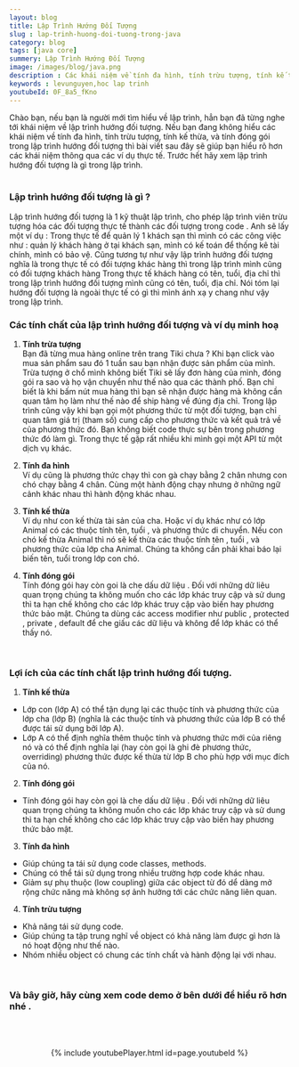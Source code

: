 ```yaml
---
layout: blog
title: Lập Trình Hướng Đối Tượng
slug : lap-trinh-huong-doi-tuong-trong-java
category: blog
tags: [java core]
summery: Lập Trình Hướng Đối Tượng  
image: /images/blog/java.png
description : Các khái niệm về tính đa hình, tính trừu tượng, tính kế thừa, và tính đóng gói trong lập trình hướng đối tượng
keywords : levunguyen,hoc lap trinh
youtubeId: 0F_8a5_fKno
---
```


Chào bạn, nếu bạn là người mới tìm hiểu về lập trình, hẳn bạn đã từng nghe tới khái niệm về lập trình hướng đối tượng. Nếu bạn đang không hiểu
các khái niệm về tính đa hình, tính trừu tượng, tính kế thừa, và tính đóng gói trong lập trình hướng đối tượng thì bài viết sau đây sẽ giúp 
bạn hiểu rõ hơn các khái niệm thông qua các ví dụ thực tế. Trước hết hãy xem lập trình hướng đối tượng là gì trong lập trình. 
<br><br>

### Lập trình hướng đối tượng là gì ?

Lập trình hướng đối tượng là 1 kỹ thuật lập trình, cho phép lập trình viên trừu tượng hóa các đối tượng thực tế thành các đối tượng trong code .
Anh sẽ lấy một ví dụ : Trong thực tế để quản lý 1 khách sạn thì mình có các công việc như : quản lý khách hàng ở tại khách sạn, mình có kế toán để thống kê tài chính, mình có bảo vệ.
Cũng tương tự như vậy lập trình hướng đối tượng nghĩa là trong thực tế có đối tượng khác hàng thì trong lập trình mình cũng có đối tượng khách hàng
Trong thực tế khách hàng có tên, tuổi, địa chỉ thì trong lập trình hướng đối tượng mình cũng có tên, tuổi, địa chỉ. Nói tóm lại hướng đối tượng là ngoài thực tế có gì thì mình ánh xạ y chang như vậy trong 
lập trình. 
<br>

### Các tính chất của lập trình hướng đối tượng và ví dụ minh hoạ
 
1. **Tính trừa tượng** <br>
Bạn đã từng mua hàng online trên trang Tiki chưa ? Khi bạn click vào mua sản phẩm sau đó 1 tuần sau bạn nhận được sản phẩm của mình. Trừa tượng ở chổ mình không biết
Tiki sẽ lấy đơn hàng của mình, đóng gói ra sao và họ vận chuyển như thế nào qua các thành phố. Bạn chỉ biết là khi bấm nút mua hàng thì bạn sẽ nhận được hàng mà không 
cần quan tâm họ làm như thế nào để ship hàng về đúng địa chỉ. Trong lập trình cũng vậy khi bạn gọi một phương thức từ một đối tượng, bạn chỉ quan tâm giá trị (tham số) cung cấp cho phương thức
và kết quả trả về của phương thức đó. Bạn không biết code thực sự bên trong phương thức đó làm gì. Trong thực tế gặp rất nhiều khi mình gọi một API từ một dịch vụ khác.

2. **Tính đa hình** <br>
Ví dụ cũng là phương thức chạy thì con gà chạy bằng 2 chân nhưng con chó chạy bằng 4 chân. Cùng một hành động chạy nhưng ở những ngữ cảnh khác nhau thì hành động khác nhau.
  
3. **Tính kế thừa**<br>
Ví dụ như con kế thừa tài sản của cha. Hoặc ví dụ khác như có lớp Animal có các thuộc tính tên, tuổi , và phương thức di chuyển. Nếu con chó kế thừa Animal thì nó sẽ kế thừa các thuộc tính tên , tuổi , và phương thức của lớp cha Animal. 
Chúng ta không cần phải khai báo lại biến tên, tuổi trong lớp con chó. <br>

4. **Tính đóng gói**<br>
Tính đóng gói hay còn goi là che dấu dữ liệu . Đối với những dữ liêu quan trọng chúng ta không muốn cho các lớp khác truy cập và sử dung thì ta hạn chế không cho các lớp khác truy cập vào biến hay phương thức bảo mật.
Chúng ta dùng các access modifier như public , protected , private , default để che giấu các dữ liệu và không để lớp khác có thể thấy nó. 
<br>

### Lợi ích của các tính chất lập trình hướng đối tượng.

1. **Tính kế thừa** <br> 
* Lớp con (lớp A) có thể tận dụng lại các thuộc tính và phương thức của lớp cha (lớp B) (nghĩa là các thuộc tính và phương thức của lớp B có thể được tái sử dụng bởi lớp A).
* Lớp A có thể định nghĩa thêm thuộc tính và phương thức mới của riêng nó và có thể định nghĩa lại (hay còn gọi là ghi đè  phương thức, overriding) phương thức được kế thừa từ lớp B cho phù hợp với mục đích của nó.

2. **Tính đóng gói** <br> 
* Tính đóng gói hay còn gọi là che dấu dữ liệu . Đối với những dữ liêu quan trọng chúng ta không muốn cho các lớp khác truy cập và sử dung thì ta hạn chế không cho các lớp khác truy cập vào biến hay phương thức bảo mật.

3. **Tính đa hình** <br>
* Giúp chúng ta tái sử dụng code  classes, methods.  
* Chúng có thể tái sử dụng trong nhiều trường hợp code khác nhau.
* Giảm sự phụ thuộc (low coupling) giữa các object từ đó dể dàng mở rộng chức năng mà không sợ ảnh hưởng tới các chức năng liên quan.

4. **Tính trừu tượng** <br>
* Khả năng tái sử dụng code.
* Giúp chúng ta tập trung nghĩ về object có khả năng làm được gì hơn là nó hoạt động như thế nào.
* Nhóm nhiều object có chung các tính chất và hành động lại với nhau.
<br>

### Và bây giờ, hãy cùng xem code demo ở bên dưới để hiểu rõ hơn nhé . 

<br><br>
<center>
{% include youtubePlayer.html id=page.youtubeId %}
</center>


